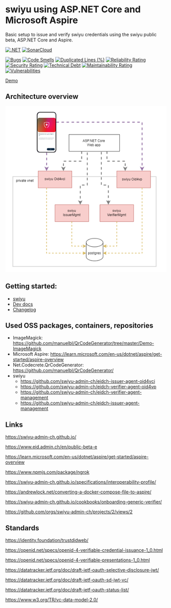 # swiyu using ASP.NET Core and Microsoft Aspire

Basic setup to issue and verify swiyu credentials using the swiyu public beta, ASP.NET Core and Aspire. 

[![.NET](https://github.com/swiss-ssi-group/swiyu-aspire-aspnetcore/actions/workflows/dotnet.yml/badge.svg)](https://github.com/swiss-ssi-group/swiyu-aspire-aspnetcore/actions/workflows/dotnet.yml) [![SonarCloud](https://github.com/damienbod/EndToEndSecurity/actions/workflows/sonarbuild.yml/badge.svg)](https://github.com/swiss-ssi-group/swiyu-aspire-aspnetcore/actions/workflows/sonarbuild.yml)

[![Bugs](https://sonarcloud.io/api/project_badges/measure?project=swiss-ssi-group_swiyu-aspire-aspnetcore&metric=bugs)](https://sonarcloud.io/summary/overall?id=swiss-ssi-group_swiyu-aspire-aspnetcore)
[![Code Smells](https://sonarcloud.io/api/project_badges/measure?project=swiss-ssi-group_swiyu-aspire-aspnetcore&metric=code_smells)](https://sonarcloud.io/summary/overall?id=swiss-ssi-group_swiyu-aspire-aspnetcore)
[![Duplicated Lines (%)](https://sonarcloud.io/api/project_badges/measure?project=swiss-ssi-group_swiyu-aspire-aspnetcore&metric=duplicated_lines_density)](https://sonarcloud.io/summary/overall?id=swiss-ssi-group_swiyu-aspire-aspnetcore)
[![Reliability Rating](https://sonarcloud.io/api/project_badges/measure?project=swiss-ssi-group_swiyu-aspire-aspnetcore&metric=reliability_rating)](https://sonarcloud.io/summary/overall?id=swiss-ssi-group_swiyu-aspire-aspnetcore)
[![Security Rating](https://sonarcloud.io/api/project_badges/measure?project=swiss-ssi-group_swiyu-aspire-aspnetcore&metric=security_rating)](https://sonarcloud.io/summary/overall?id=swiss-ssi-group_swiyu-aspire-aspnetcore)
[![Technical Debt](https://sonarcloud.io/api/project_badges/measure?project=swiss-ssi-group_swiyu-aspire-aspnetcore&metric=sqale_index)](https://sonarcloud.io/summary/overall?id=swiss-ssi-group_swiyu-aspire-aspnetcore)
[![Maintainability Rating](https://sonarcloud.io/api/project_badges/measure?project=swiss-ssi-group_swiyu-aspire-aspnetcore&metric=sqale_rating)](https://sonarcloud.io/summary/overall?id=swiss-ssi-group_swiyu-aspire-aspnetcore)
[![Vulnerabilities](https://sonarcloud.io/api/project_badges/measure?project=swiss-ssi-group_swiyu-aspire-aspnetcore&metric=vulnerabilities)](https://sonarcloud.io/summary/overall?id=swiss-ssi-group_swiyu-aspire-aspnetcore)

[Demo](https://swiyuaspiremgmt.delightfulsky-453308fc.switzerlandnorth.azurecontainerapps.io/)

## Architecture overview

![Architecture](https://github.com/swiss-ssi-group/swiyu-aspire-aspnetcore/blob/main/images/overview.drawio.png)

## Getting started:

- [swiyu](https://swiyu-admin-ch.github.io/cookbooks/onboarding-base-and-trust-registry/)
- [Dev docs](DEV.md)
- [Changelog](CHANGELOG.md)

## Used OSS packages, containers, repositories 

- ImageMagick: https://github.com/manuelbl/QrCodeGenerator/tree/master/Demo-ImageMagick
- Microsoft Aspire: https://learn.microsoft.com/en-us/dotnet/aspire/get-started/aspire-overview
- Net.Codecrete.QrCodeGenerator: https://github.com/manuelbl/QrCodeGenerator/
- swiyu
  - https://github.com/swiyu-admin-ch/eidch-issuer-agent-oid4vci
  - https://github.com/swiyu-admin-ch/eidch-verifier-agent-oid4vp
  - https://github.com/swiyu-admin-ch/eidch-verifier-agent-management
  - https://github.com/swiyu-admin-ch/eidch-issuer-agent-management

## Links

https://swiyu-admin-ch.github.io/

https://www.eid.admin.ch/en/public-beta-e

https://learn.microsoft.com/en-us/dotnet/aspire/get-started/aspire-overview

https://www.npmjs.com/package/ngrok

https://swiyu-admin-ch.github.io/specifications/interoperability-profile/

https://andrewlock.net/converting-a-docker-compose-file-to-aspire/

https://swiyu-admin-ch.github.io/cookbooks/onboarding-generic-verifier/

https://github.com/orgs/swiyu-admin-ch/projects/2/views/2

## Standards

https://identity.foundation/trustdidweb/

https://openid.net/specs/openid-4-verifiable-credential-issuance-1_0.html

https://openid.net/specs/openid-4-verifiable-presentations-1_0.html

https://datatracker.ietf.org/doc/draft-ietf-oauth-selective-disclosure-jwt/

https://datatracker.ietf.org/doc/draft-ietf-oauth-sd-jwt-vc/

https://datatracker.ietf.org/doc/draft-ietf-oauth-status-list/

https://www.w3.org/TR/vc-data-model-2.0/
